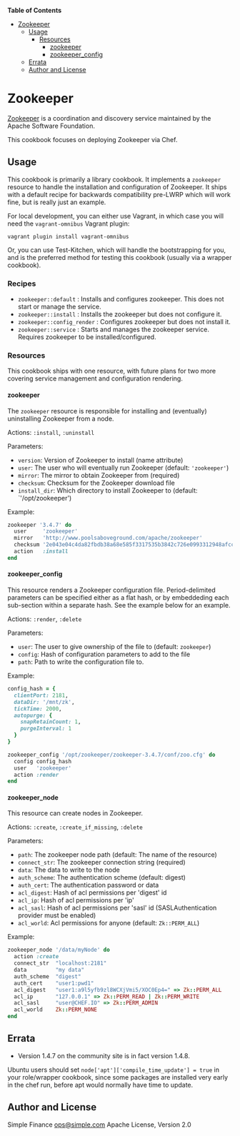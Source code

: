 **Table of Contents**

- [Zookeeper](#zookeeper)
  - [Usage](#usage)
    - [Resources](#resources)
      - [zookeeper](#zookeeper)
      - [zookeeper_config](#zookeeper_config)
  - [Errata](#errata)
  - [Author and License](#author-and-license)

# Zookeeper
[Zookeeper](http://zookeeper.apache.org/) is a coordination and discovery
service maintained by the Apache Software Foundation.

This cookbook focuses on deploying Zookeeper via Chef.

## Usage
This cookbook is primarily a library cookbook. It implements a `zookeeper`
resource to handle the installation and configuration of Zookeeper. It ships
with a default recipe for backwards compatibility pre-LWRP which will work
fine, but is really just an example.

For local development, you can either use Vagrant, in which case you will need
the `vagrant-omnibus` Vagrant plugin:

`vagrant plugin install vagrant-omnibus`

Or, you can use Test-Kitchen, which will handle the bootstrapping for you, and
is the preferred method for testing this cookbook (usually via a wrapper
cookbook).

### Recipes

 * `zookeeper::default` : Installs and configures zookeeper. This does not start or manage the service.
 * `zookeeper::install` : Installs the zookeeper but does not configure it.
 * `zookeeper::config_render` : Configures zookeeper but does not install it.
 * `zookeeper::service` : Starts and manages the zookeeper service. Requires zookeeper to be installed/configured.

### Resources
This cookbook ships with one resource, with future plans for two more covering
service management and configuration rendering.

#### zookeeper
The `zookeeper` resource is responsible for installing and (eventually)
uninstalling Zookeeper from a node.

Actions: `:install`, `:uninstall`

Parameters:
* `version`: Version of Zookeeper to install (name attribute)
* `user`: The user who will eventually run Zookeeper (default: `'zookeeper'`)
* `mirror`: The mirror to obtain Zookeeper from (required)
* `checksum`: Checksum for the Zookeeper download file
* `install_dir`: Which directory to install Zookeeper to (default:
  `'/opt/zookeeper')

Example:
``` ruby
zookeeper '3.4.7' do
  user     'zookeeper'
  mirror   'http://www.poolsaboveground.com/apache/zookeeper'
  checksum '2e043e04c4da82fbdb38a68e585f3317535b3842c726e0993312948afcc83870'
  action   :install
end
```

#### zookeeper_config
This resource renders a Zookeeper configuration file. Period-delimited
parameters can be specified either as a flat hash, or by embeddeding each
sub-section within a separate hash. See the example below for an example.

Actions: `:render`, `:delete`

Parameters:
* `user`: The user to give ownership of the file to (default: `zookeeper`)
* `config`: Hash of configuration parameters to add to the file
* `path`: Path to write the configuration file to.

Example:
``` ruby
config_hash = {
  clientPort: 2181, 
  dataDir: '/mnt/zk', 
  tickTime: 2000,
  autopurge: {
    snapRetainCount: 1,
    purgeInterval: 1
  }
}

zookeeper_config '/opt/zookeeper/zookeeper-3.4.7/conf/zoo.cfg' do
  config config_hash
  user   'zookeeper'
  action :render
end
```

#### zookeeper_node
This resource can create nodes in Zookeeper.

Actions: `:create`, `:create_if_missing`, `:delete`

Parameters:
* `path`: The zookeeper node path (default: The name of the resource)
* `connect_str`: The zookeeper connection string (required)
* `data`: The data to write to the node
* `auth_scheme`: The authentication scheme (default: digest)
* `auth_cert`: The authentication password or data
* `acl_digest`: Hash of acl permissions per 'digest' id
* `acl_ip`: Hash of acl permissions per 'ip'
* `acl_sasl`: Hash of acl permissions per 'sasl' id (SASLAuthentication provider must be enabled)
* `acl_world`: Acl permissions for anyone (default: `Zk::PERM_ALL`)

Example:
``` ruby
zookeeper_node '/data/myNode' do
  action :create
  connect_str  "localhost:2181"
  data         "my data"
  auth_scheme  "digest"
  auth_cert    "user1:pwd1"
  acl_digest   "user1:a9l5yfb9zl8WCXjVmi5/XOC0Ep4=" => Zk::PERM_ALL
  acl_ip       "127.0.0.1" => Zk::PERM_READ | Zk::PERM_WRITE
  acl_sasl     "user@CHEF.IO" => Zk::PERM_ADMIN
  acl_world    Zk::PERM_NONE
end
```

## Errata
* Version 1.4.7 on the community site is in fact version 1.4.8.

Ubuntu users should set `node['apt']['compile_time_update'] = true` in your role/wrapper cookbook, since some packages are installed very early in the chef run, before apt would normally have time to update. 

## Author and License
Simple Finance <ops@simple.com>
Apache License, Version 2.0

